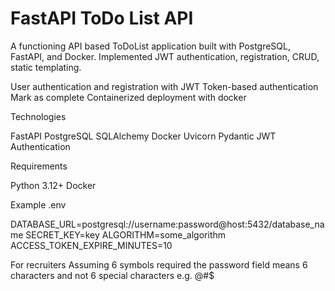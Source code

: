 # FastAPI ToDo List API
A functioning API based ToDoList application built with PostgreSQL, FastAPI, and Docker. Implemented JWT authentication, registration, CRUD, static templating.

User authentication and registration with JWT
Token-based authentication
Mark as complete
Containerized deployment with docker

Technologies

FastAPI
PostgreSQL
SQLAlchemy
Docker
Uvicorn
Pydantic
JWT Authentication

Requirements

Python 3.12+
Docker

Example .env

DATABASE_URL=postgresql://username:password@host:5432/database_name
SECRET_KEY=key
ALGORITHM=some_algorithm
ACCESS_TOKEN_EXPIRE_MINUTES=10

For recruiters
Assuming 6 symbols required the password field means 6 characters and not 6 special characters e.g. @#$
